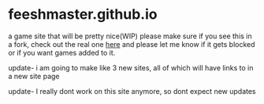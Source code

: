 # feeshmaster.github.io
a game site that will be pretty nice(WIP)
please make sure if you see this in a fork, check out the real one [here](https://github.com/feeshmaster/feeshmaster.github.io) and please let me know if it gets blocked or if you want games added to it.

update- i am going to make like 3 new sites, all of which will have links to in a new site page

update- I really dont work on this site anymore, so dont expect new updates
